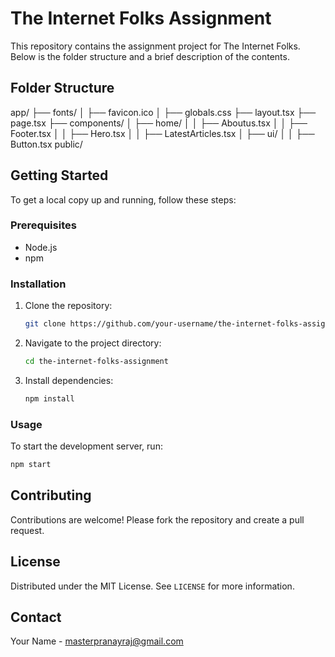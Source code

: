 # The Internet Folks Assignment

This repository contains the assignment project for The Internet Folks. Below is the folder structure and a brief description of the contents.

## Folder Structure

app/
├── fonts/
│   ├── favicon.ico
│   ├── globals.css
├── layout.tsx
├── page.tsx
├── components/
│   ├── home/
│   │   ├── Aboutus.tsx
│   │   ├── Footer.tsx
│   │   ├── Hero.tsx
│   │   ├── LatestArticles.tsx
│   ├── ui/
│   │   ├── Button.tsx
public/


## Getting Started

To get a local copy up and running, follow these steps:

### Prerequisites

- Node.js
- npm

### Installation

1. Clone the repository:
   ```sh
   git clone https://github.com/your-username/the-internet-folks-assignment.git
   ```
2. Navigate to the project directory:
   ```sh
   cd the-internet-folks-assignment
   ```
3. Install dependencies:
   ```sh
   npm install
   ```

### Usage

To start the development server, run:
```sh
npm start
```

## Contributing

Contributions are welcome! Please fork the repository and create a pull request.

## License

Distributed under the MIT License. See `LICENSE` for more information.

## Contact

Your Name - [masterpranayraj@gmail.com](mailto:masterpranayraj@gmail.com)
